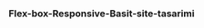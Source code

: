 <h3>Flex-box-Responsive-Basit-site-tasarimi</h3>
<img sourch="https://github.com/msdgn/Flex-box-Responsive-Basit-site-tasar-m-/blob/main/Flexbox%20Site%20Cat%C4%B1s%C4%B1%20olusturma.gif">
